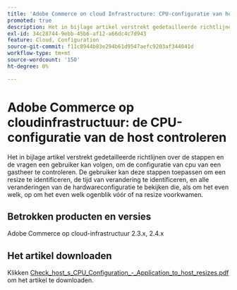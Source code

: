 ```yaml
---
title: 'Adobe Commerce on cloud Infrastructure: CPU-configuratie van host controleren'
promoted: true
description: Het in bijlage artikel verstrekt gedetailleerde richtlijnen over de stappen en de vragen een gebruiker kan volgen, om de configuratie van cpu van een gastheer te controleren. De gebruiker kan deze stappen toepassen om een resize te identificeren, de tijd van verandering te identificeren, en alle veranderingen van de hardwareconfiguratie te bekijken die, als om het even welk, op om het even welk ogenblik vóór of na resize voorkwamen.
exl-id: 34c28744-9ebb-45b6-af12-a66dc4c7d943
feature: Cloud, Configuration
source-git-commit: f11c8944b83e294b61d9547aefc9203af344041d
workflow-type: tm+mt
source-wordcount: '150'
ht-degree: 0%

---
```


# Adobe Commerce op cloudinfrastructuur: de CPU-configuratie van de host controleren

Het in bijlage artikel verstrekt gedetailleerde richtlijnen over de stappen en de vragen een gebruiker kan volgen, om de configuratie van cpu van een gastheer te controleren. De gebruiker kan deze stappen toepassen om een resize te identificeren, de tijd van verandering te identificeren, en alle veranderingen van de hardwareconfiguratie te bekijken die, als om het even welk, op om het even welk ogenblik vóór of na resize voorkwamen.

## Betrokken producten en versies

Adobe Commerce op cloud-infrastructuur 2.3.x, 2.4.x

## Het artikel downloaden

Klikken [Check_host_s_CPU_Configuration_-_Application_to_host_resizes.pdf](assets/Check_host_s_CPU_Configuration_-_Application_to_host_resizes.pdf) om het artikel te downloaden.
